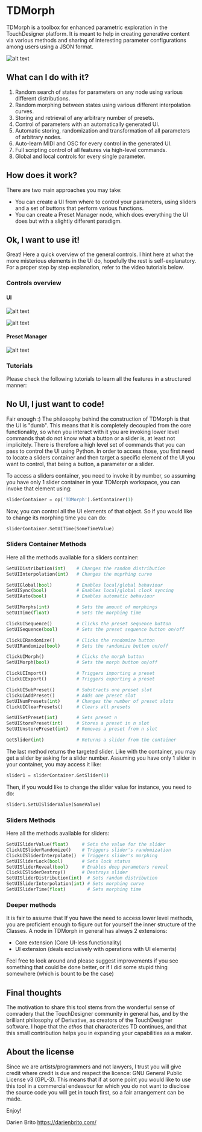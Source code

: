 # TDMorph

TDMorph is a toolbox for enhanced parametric exploration in the TouchDesigner platform. It is meant to help in creating generative content via various methods and sharing of interesting parameter configurations among users using a JSON format.  

![alt text](https://github.com/DarienBrito/TDMorph/blob/master/imgs/TDMorphCapture.PNG)

## What can I do with it?

1) Random search of states for parameters on any node using various different distributions.
2) Random morphing between states using various different interpolation curves.
3) Storing and retrieval of any arbitrary number of presets.
4) Control of parameters with an automatically generated UI.
5) Automatic storing, randomization and transformation of all parameters of arbitrary nodes.
6) Auto-learn MIDI and OSC for every control in the generated UI.
7) Full scripting control of all features via high-level commands.
8) Global and local controls for every single parameter.

## How does it work?

There are two main approaches you may take:

+ You can create a UI from where to control your parameters, using sliders and a set of buttons that perform various functions.
+ You can create a Preset Manager node, which does everything the UI does but with a slightly different paradigm.

## Ok, I want to use it!

Great! Here a quick overview of the general controls. I hint here at what the more misterious elements in the UI do, hopefully the rest is self-explanatory. For a proper step by step explanation, refer to the video tutorials below.

### Controls overview

#### UI

![alt text](https://github.com/DarienBrito/TDMorph/blob/master/imgs/TDMorphSlidersControls.png)

![alt text](https://github.com/DarienBrito/TDMorph/blob/master/imgs/SliderControls.png)

#### Preset Manager

![alt text](https://github.com/DarienBrito/TDMorph/blob/master/imgs/TDMorphPrestManagerControls.png)

### Tutorials

Please check the following tutorials to learn all the features in a structured manner:

## No UI, I just want to code! 

Fair enough :) The philosophy behind the construction of TDMorph is that the UI is "dumb". This means that it is completely decoupled from the core functionality, so when you interact with it you are invoking lower level commands that do not know what a button or a slider is, at least not implicitely. There is therefore a high level set of commands that you can pass to control the UI using Python. In order to access those, you first need to locate a sliders container and then target a specific element of the UI you want to control, that being a button, a parameter or a slider.

To access a sliders container, you need to invoke it by number, so assuming you have only 1 slider container in your TDMorph workspace, you can invoke that element using:

```python
sliderContainer = op('TDMorph').GetContainer(1)
```
Now, you can control all the UI elements of that object. So if you would like to change its morphing time you can do:

```python
sliderContainer.SetUITime(SomeTimeValue)
```

### Sliders Container Methods

Here all the methods available for a sliders container:

```python
SetUIDistribution(int)    # Changes the random distribution
SetUIInterpolation(int)   # Changes the moprhing curve

SetUIGlobal(bool)         # Enables local/global behaviour
SetUISync(bool)           # Enables local/global clock syncing 
SetUIAuto(bool)           # Enables automatic behaviour

SetUIMorphs(int)          # Sets the amount of morphings
SetUITime(float)          # Sets the morphing time

ClickUISequence()         # Clicks the preset sequence button
SetUISequence(bool)       # Sets the preset sequence button on/off

ClickUIRandomize()        # Clicks the randomize button
SetUIRandomize(bool)      # Sets the randomize button on/off

ClickUIMorph()            # Clicks the morph button
SetUIMorph(bool)          # Sets the morph button on/off

ClickUIImport()           # Triggers importing a preset
ClickUIExport()           # Triggers exporting a preset

ClickUISubPreset()        # Substracts one preset slot
ClickUIAddPreset()        # Adds one preset slot
SetUINumPresets(int)      # Changes the number of preset slots
ClickUIClearPresets()     # Clears all presets

SetUISetPreset(int)       # Sets preset n 
SetUIStorePreset(int)     # Stores a preset in n slot
SetUIUnstorePreset(int)   # Removes a preset from n slot 

GetSlider(int)            # Returns a slider from the container
```
The last method returns the targeted slider. Like with the container, you may get a slider by asking for a slider number. Assuming you have only 1 slider in your container, you may access it like:

```python
slider1 = sliderContainer.GetSlider(1) 
```

Then, if you would like to change the slider value for instance, you need to do:

```python
slider1.SetUISliderValue(SomeValue)
```

### Sliders Methods

Here all the methods available for sliders:

```python
SetUISliderValue(float)     # Sets the value for the slider
ClickUISliderRandomize()    # Triggers slider's randomization
ClickUISliderInterpolate()  # Triggers slider's morphing
SetUISliderLock(bool)       # Sets lock status
SetUISliderReveal(bool)     # Enables deep parameters reveal
ClickUISliderDestroy()      # Destroys slider
SetUISliderDistribution(int)  # Sets random distribution
SetUISliderInterpolation(int) # Sets morphing curve
SetUISliderTime(float)        # Sets morphing time
```

### Deeper methods

It is fair to assume that If you have the need to access lower level methods, you are proficient enough to figure out for yourself the inner structure of the Classes. A node in TDMorph in general has always 2 extensions:

+ Core extension (Core UI-less functionality)
+ UI extension (deals exclusively with operations with UI elements)

Feel free to look around and please suggest improvements if you see something that could be done better, or if I did some stupid thing somewhere (which is bount to be the case) 

## Final thoughts

The motivation to share this tool stems from the wonderful sense of comradery that the TouchDesigner community in general has, 
and by the brilliant philosophy of Derivative, as creators of the TouchDesigner software. I hope that the *ethos* that characterizes TD continues, and that this small contribution helps you in expanding your capabilities as a maker. 

## About the license

Since we are artists/programmers and not lawyers, I trust you will give credit where credit is due and respect the licence: GNU General Public License v3 (GPL-3). This means that if at some point you would like to use this tool in a commercial endeavour for which you do not want to disclose the source code you will get in touch first, so a fair arrangement can be made. 

Enjoy!

Darien Brito
https://darienbrito.com/
